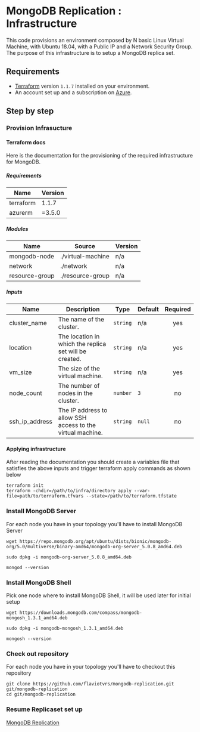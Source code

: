 # MongoDB Replication : Infrastructure

This code provisions an environment composed by N basic Linux Virtual Machine, with Ubuntu 18.04, with a Public IP and a Network Security Group. The purpose of this infrastructure is to setup a MongoDB replica set.

## Requirements
* [Terraform](https://www.terraform.io/) version `1.1.7` installed on your environment.
* An account set up and a subscription on [Azure](https://www.azure.com/).

## Step by step

### Provision Infrasucture

#### Terraform docs
Here is the documentation for the provisioning of the required infrastructure for MongoDB.

<!-- BEGIN_TF_DOCS -->
##### Requirements

| Name | Version |
|------|---------|
| terraform | 1.1.7 |
| azurerm | =3.5.0 |

##### Modules

| Name | Source | Version |
|------|--------|---------|
| mongodb-node | ./virtual-machine | n/a |
| network | ./network | n/a |
| resource-group | ./resource-group | n/a |

##### Inputs

| Name | Description | Type | Default | Required |
|------|-------------|------|---------|:--------:|
| cluster\_name | The name of the cluster. | `string` | n/a | yes |
| location | The location in which the replica set will be created. | `string` | n/a | yes |
| vm\_size | The size of the virtual machine. | `string` | n/a | yes |
| node\_count | The number of nodes in the cluster. | `number` | `3` | no |
| ssh\_ip\_address | The IP address to allow SSH access to the virtual machine. | `string` | `null` | no |
<!-- END_TF_DOCS -->

#### Applying infrastructure

After reading the documentation you should create a variables file that satisfies the above inputs and trigger terraform apply commands as shown below

```
terraform init
terraform -chdir=/path/to/infra/directory apply --var-file=path/to/terraform.tfvars --state=/path/to/terraform.tfstate
```

### Install MongoDB Server

For each node you have in your topology you'll have to install MongoDB Server
```
wget https://repo.mongodb.org/apt/ubuntu/dists/bionic/mongodb-org/5.0/multiverse/binary-amd64/mongodb-org-server_5.0.8_amd64.deb

sudo dpkg -i mongodb-org-server_5.0.8_amd64.deb

mongod --version
```

### Install MongoDB Shell

Pick one node where to install MongoDB Shell, it will be used later for initial setup
```
wget https://downloads.mongodb.com/compass/mongodb-mongosh_1.3.1_amd64.deb

sudo dpkg -i mongodb-mongosh_1.3.1_amd64.deb

mongosh --version
```

### Check out repository

For each node you have in your topology you'll have to checkout this repository
```
git clone https://github.com/flaviotvrs/mongodb-replication.git git/mongodb-replication
cd git/mongodb-replication
```

### Resume Replicaset set up
[MongoDB Replication](../README.md)
